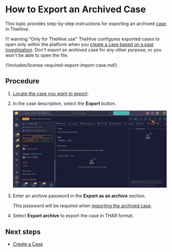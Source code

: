 # How to Export an Archived Case

This topic provides step-by-step instructions for exporting an archived [case](../cases/about-cases.md) in TheHive.

!!! warning "Only for TheHive use"
    TheHive configures exported cases to open only within the platform when you [create a case based on a past investigation](create-a-new-case.md#create-a-case-from-an-archived-case). Don't export an archived case for any other purpose, or you won't be able to open the file.

{!includes/license-required-export-import-case.md!}

## Procedure

1. [Locate the case you want to export](../cases/search-for-cases/find-a-case.md).

2. In the case description, select the **Export** button.

    ![Export a case](/thehive/images/user-guides/analyst-corner/cases/export-a-case.png)

3. Enter an archive password in the **Export as an archive** section. 

    This password will be required when [importing the archived case](../cases/create-a-new-case.md#create-a-case-from-an-archived-case).

4. Select **Export archive** to export the case in THAR format.

## Next steps

* [Create a Case](create-a-new-case.md#create-a-case-from-an-archived-case)